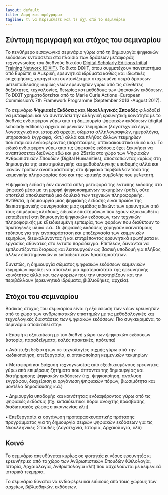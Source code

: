 ```yaml
---
layout: default
title: Δομή και πρόγραμμα 
tagline: τι να περιμένετε και τι όχι από το σεμινάριο
---
```


## Σύντομη περιγραφή και στόχος του σεμιναρίου 
Το πενθήμερο εισαγωγικό σεμινάριο γύρω από τη δημιουργία ψηφιακών εκδόσεων εντάσσεται στα πλαίσια των δράσεων μεταφοράς τεχνογνωσίας του διεθνούς δικτύου [Digital Scholarly Editions Initial Training Network (DiXiT)](http://dixit.uni-koeln.de). Το δίκτο DiXiT, όπου συμμετέχουν πανεπιστήμια από Ευρώπη κι Αμερική, ερευνητικά ιδρύματα καθώς και ιδιωτικές επιχειρήσεις, χορηγεί και συντονίζει μια στοχευμένη σειρά δράσεων μετεκπαίδευσης κυρίως νέων ερευνητών γύρω από τις σύνθετες δεξιότητες, τεχνολογίες, θεωρίες και μεθόδους των ψηφιακών εκδόσεων. Το DiXiT χρηματοδοτείται από το Marie Curie Actions -European Commission’s 7th Framework Programme (September 2013 -August 2017).


Το σεμινάριο **Ψηφιακές Εκδόσεις και Νεοελληνικές Σπουδἐς**  φιλοδοξεί να μεταφέρει και να συντονίσει την ελληνική ερευνητική κοινότητα με το διεθνές ενδιαφέρον γύρω από τη δημιουργία ψηφιακών εκδόσεων (digital scholarly editions) αρχικά κειμενικών τεκμηρίων (λογοτεχνικά έργα, λογοτεχνικά και ιστορικά αρχεία, σώματα αλληλογραφιών, ημερολόγια, υπηρεσιακά έγγραφα, κλπ.)  αλλά και πλήθος άλλων τεκμηρίων πολιτισμικού ενδιαφέροντος (παρτιτούρες, οπτικοακουστικό υλικό  κ.ά). Το ειδικό ενδιαφέρον γύρω από τις ψηφιακές εκδόσεις έχει ξεκινήσει να αναπτύσσεται διεθνώς εδώ και μια 25ετία στο χώρο των Ψηφιακών Ανθρωπιστικών Σπουδών (Digital Humanities), αποσκοπώντας κυρίως στη δημιουργία της επιστημολογικής και μεθοδολογικής υποδομής αλλά και ικανών τρόπων αναπαράστασης στο ψηφιακό περιβάλλον τόσο της κειμενικής πληροφορίας όσο και της κριτικής συμβολής του μελετητή.


Η ψηφιακή έκδοση δεν συνιστά απλή μεταφορά της έντυπης έκδοσης στο ψηφιακό μέσο με τη μορφή ψηφιοποιημένων τεκμηρίων (pdfs), ούτε αποτελεί  αποκλειστικά μια δουλειά των τεχνικών πληροφορικής. Αντίθετα, η δημιουργία μιας ψηφιακής έκδοσης είναι προϊόν της διεπιστημονικής συνεργασίας μιας ομάδας ειδικών: των ερευνητών από τους επιμέρους κλάδους, ειδικών επιστημόνων που έχουν εξοικειωθεί κι εκπαιδευτεί στη δημιουργία ψηφιακών εκδόσεων, των τεχνικών πληροφορικής με εξειδικευμένη εμπειρία, των φορέων που διαθέτουν το πρωτογενές υλικό κ.ά.. Οι ψηφιακές εκδόσεις χορηγούν καινοτόμους τρόπους για την αναπαράσταση και επεξεργασία των κειμενικών εκμηρίων, διευκολύνοντας ή και επιτρέποντας ερευνητικά ερωτήματα κι εργασίες αδύνατες στο έντυπο παράδειγμα. Επιπλέον, δύνανται να εμπλουτίζονται διαρκώς και λειτουργούν ως βασική υποδομή για πλήθος άλλων επιστημονικών κι εκπαιδευτικών δραστηριοτήτων.


Συνεπώς, η δημιουργία σώματος ψηφιακών εκδόσεων κειμενικών τεκμηρίων οφείλει να αποτελεί μια προτεραιότητα της ερευνητικής κοινότητας αλλά και των φορέων που την υποστηρίζουν και την περιβάλλουν (ερευνητικά ιδρύματα, βιβλιοθήκες, αρχεία).

## Στόχοι του σεμιναρίου 

Βασικός στόχος του σεμιναρίου είναι η εξοικείωση των νέων ερευνητών από το χώρο των ανθρωπιστικών επιστημών με τις μεθοδολογικές και τεχνολογικές διαστάσεις των ψηφιακών εκδόσεων. Πιο συγκεκριμένα, το σεμινάριο αποσκοπεί στην:

•	Επαφή κι εξοικείωση με τον διεθνή χώρο των ψηφιακών εκδόσεων (ιστορία, παραδείγματα, καλές πρακτικές, πρότυπα)  

•	Ανάπτυξη δεξιοτήτων σε τεχνολογίες αιχμής γύρω από την κωδικοποίηση, επεξεργασία, κι οπτικοποίηση κειμενικών τεκμηρίων

•	Μεταφορά και διάχυση τεχνογνωσίας από εξειδικευμένους ερευνητές γύρω από επιμέρους ζητήματα που άπτονται της δημιουργίας και διατήρηρησης ψηφιακών εκδόσεων (πχ. ψηφιοποίηση,  ανάλυση εγγράφου, διαχείριση κι οργάνωση ψηφιακών πόρων, βιωσιμότητα και μοντέλα δημοσίευσης κ.ἀ.)

•	Δημιουργία υποδομής και κοινότητας ενδιαφέροντος γύρω από τις ψηφιακές εκδόσεις (πχ. εκπαιδευτικοί πόροι ανοιχτής πρόσβασης, διαδικτυακός χώρος επικοινωνίας κλπ)

•	Επεξεργασία κι οργάνωση προπαρασκευαστικής πρότασης προγράμματος για τη δημιουργία σειρών ψηφιακών εκδόσεων για τις Νεοελληνικές Σπουδές (Λογοτεχνία, Ιστορία, Αρχαιολογία, κλπ)


## Κοινό
Το σεμινάριο απευθύνεται κυρίως σε φοιτητές κι νέους ερευνητές κι ερευνήτριες από το χώρο των Ανθρωπιστικών Σπουδών (Φιλολογία, Ιστορία, Αρχαιολογία, Ανθρωπολογία κλπ) που ασχολούνται με κειμενικά ιστορικἀ τεκμήρια.

Το σεμινάριο δύναται να ενδιαφέρει και ειδικούς από τους χώρους των αρχείων, βιβλιοθηκών, εκδόσεων.

